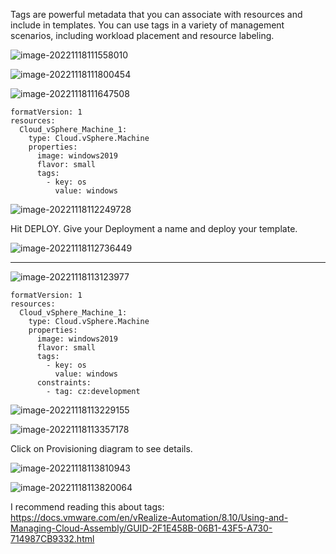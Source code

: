 Tags are powerful metadata that you can associate with resources and include in templates. You can use tags in a variety of management scenarios, including workload placement and resource labeling.

![image-20221118111558010](./assets/images/tagging/image-20221118111558010.png)

![image-20221118111800454](./assets/images/tagging/image-20221118111800454.png)

![image-20221118111647508](./assets/images/tagging/image-20221118111647508.png)

```
formatVersion: 1
resources:
  Cloud_vSphere_Machine_1:
    type: Cloud.vSphere.Machine
    properties:
      image: windows2019
      flavor: small
      tags: 
        - key: os
          value: windows
```

![image-20221118112249728](./assets/images/tagging/image-20221118112249728.png)

Hit DEPLOY. Give your Deployment a name and deploy your template.

![image-20221118112736449](./assets/images/tagging/image-20221118112736449.png)

------

![image-20221118113123977](./assets/images/tagging/image-20221118113123977.png)

```
formatVersion: 1
resources:
  Cloud_vSphere_Machine_1:
    type: Cloud.vSphere.Machine
    properties:
      image: windows2019
      flavor: small
      tags: 
        - key: os
          value: windows
      constraints: 
        - tag: cz:development
```

![image-20221118113229155](./assets/images/tagging/image-20221118113229155.png)

![image-20221118113357178](./assets/images/tagging/image-20221118113357178.png)

Click on Provisioning diagram to see details.

![image-20221118113810943](./assets/images/tagging/image-20221118113810943.png)

![image-20221118113820064](./assets/images/tagging/image-20221118113820064.png)

I recommend reading this about tags: https://docs.vmware.com/en/vRealize-Automation/8.10/Using-and-Managing-Cloud-Assembly/GUID-2F1E458B-06B1-43F5-A730-714987CB9332.html